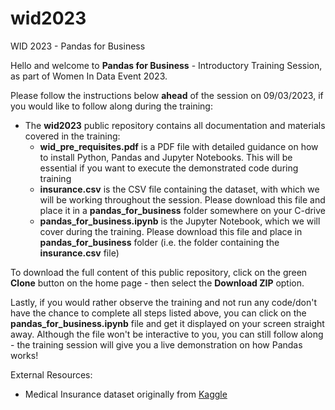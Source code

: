 # wid2023
WID 2023 - Pandas for Business

Hello and welcome to **Pandas for Business** - Introductory Training Session, as part of Women In Data Event 2023.

Please follow the instructions below **ahead** of the session on 09/03/2023, if you would like to follow along during the training:
- The **wid2023** public repository contains all documentation and materials covered in the training:
	- **wid_pre_requisites.pdf** is a PDF file with detailed guidance on how to install Python, Pandas and Jupyter Notebooks. This will be essential if you want to execute the demonstrated code during training
	- **insurance.csv** is the CSV file containing the dataset, with which we will be working throughout the session. Please download this file and place it in a **pandas_for_business** folder somewhere on your C-drive
	- **pandas_for_business.ipynb** is the Jupyter Notebook, which we will cover during the training. Please download this file and place in **pandas_for_business** folder (i.e. the folder containing the **insurance.csv** file)


To download the full content of this public repository, click on the green **Clone** button on the home page - then select the **Download ZIP** option.

Lastly, if you would rather observe the training and not run any code/don't have the chance to complete all steps listed above, you can click on the **pandas_for_business.ipynb** file and get it displayed on your screen straight away. Although the file won't be interactive to you, you can still follow along - the training session will give you a live demonstration on how Pandas works!



External Resources:
- Medical Insurance dataset originally from [Kaggle](https://www.kaggle.com/datasets/rajgupta2019/medical-insurance-dataset)


